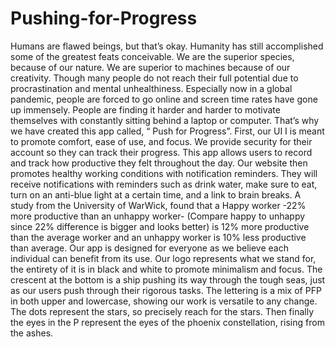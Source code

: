 # Pushing-for-Progress
Humans are flawed beings, but that’s okay. Humanity has still accomplished some of the greatest feats conceivable. We are the superior species, because of our nature. We are superior to machines because of our creativity. Though many people do not reach their full potential due to procrastination and mental unhealthiness. Especially now in a global pandemic, people are forced to go online and screen time rates have gone up immensely. People are finding it harder and harder to motivate themselves with constantly sitting behind a laptop or computer.  That’s why we have created this app called, “ Push for Progress”. First, our UI I is meant to promote comfort, ease of use, and focus. We provide security for their account so they can track their progress. This app allows users to record and track how productive they felt throughout the day. Our website then promotes healthy working conditions with notification reminders. They will receive notifications with reminders such as drink water, make sure to eat, turn on an anti-blue light at a certain time, and a link to brain breaks. A study from the University of WarWick, found that a Happy worker -22% more productive than an unhappy worker- (Compare happy to unhappy since 22% difference is bigger and looks better) is 12% more productive than the average worker and an unhappy worker is 10% less productive than average. Our app is designed for everyone as we believe each individual can benefit from its use. Our logo represents what we stand for, the entirety of it is in black and white to promote minimalism and focus. The crescent at the bottom is a ship pushing its way through the tough seas, just as our users push through their rigorous tasks. The lettering is a mix of PFP in both upper and lowercase, showing our work is versatile to any change. The dots represent the stars, so precisely reach for the stars. Then finally the eyes in the P represent the eyes of the phoenix constellation, rising from the ashes.
